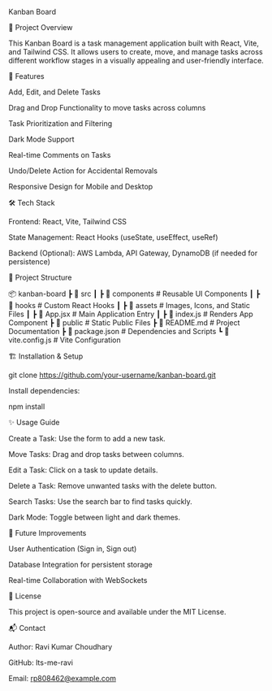 Kanban Board

📌 Project Overview

This Kanban Board is a task management application built with React, Vite, and Tailwind CSS. It allows users to create, move, and manage tasks across different workflow stages in a visually appealing and user-friendly interface.

🚀 Features

Add, Edit, and Delete Tasks

Drag and Drop Functionality to move tasks across columns

Task Prioritization and Filtering

Dark Mode Support

Real-time Comments on Tasks

Undo/Delete Action for Accidental Removals

Responsive Design for Mobile and Desktop

🛠️ Tech Stack

Frontend: React, Vite, Tailwind CSS

State Management: React Hooks (useState, useEffect, useRef)

Backend (Optional): AWS Lambda, API Gateway, DynamoDB (if needed for persistence)

📂 Project Structure

📦 kanban-board
 ┣ 📂 src
 ┃ ┣ 📂 components      # Reusable UI Components
 ┃ ┣ 📂 hooks           # Custom React Hooks
 ┃ ┣ 📂 assets          # Images, Icons, and Static Files
 ┃ ┣ 📜 App.jsx         # Main Application Entry
 ┃ ┣ 📜 index.js        # Renders App Component
 ┣ 📜 public            # Static Public Files
 ┣ 📜 README.md         # Project Documentation
 ┣ 📜 package.json      # Dependencies and Scripts
 ┗ 📜 vite.config.js    # Vite Configuration

 🏗️ Installation & Setup

 git clone https://github.com/your-username/kanban-board.git

 Install dependencies:

 npm install

 ✨ Usage Guide

Create a Task: Use the form to add a new task.

Move Tasks: Drag and drop tasks between columns.

Edit a Task: Click on a task to update details.

Delete a Task: Remove unwanted tasks with the delete button.

Search Tasks: Use the search bar to find tasks quickly.

Dark Mode: Toggle between light and dark themes.

🌟 Future Improvements

User Authentication (Sign in, Sign out)

Database Integration for persistent storage

Real-time Collaboration with WebSockets

📝 License

This project is open-source and available under the MIT License.

📬 Contact

Author: Ravi Kumar Choudhary

GitHub: Its-me-ravi

Email: rp808462@example.com